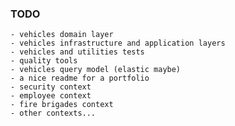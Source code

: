 ### TODO
    - vehicles domain layer
    - vehicles infrastructure and application layers
    - vehicles and utilities tests
    - quality tools
    - vehicles query model (elastic maybe)
    - a nice readme for a portfolio
    - security context
    - employee context
    - fire brigades context
    - other contexts...

